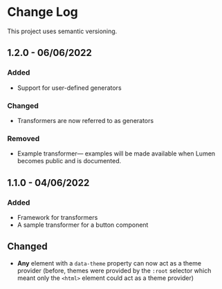 # Change Log

This project uses semantic versioning.

## 1.2.0 - 06/06/2022
### Added
- Support for user-defined generators

### Changed
- Transformers are now referred to as generators

### Removed
- Example transformer— examples will be made available when Lumen becomes public and is documented.

## 1.1.0 - 04/06/2022
### Added
- Framework for transformers
- A sample transformer for a button component
 
## Changed
- **Any** element with a `data-theme` property can now act as a theme provider (before, themes were provided by the `:root` selector which meant only the `<html>` element could act as a theme provider)
